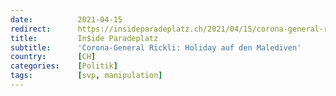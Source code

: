 ```yaml
---
date:          2021-04-15
redirect:      https://insideparadeplatz.ch/2021/04/15/corona-general-rickli-holiday-auf-malediven/
title:         In$ide Paradeplatz
subtitle:      'Corona-General Rickli: Holiday auf den Malediven'
country:       [CH]
categories:    [Politik]
tags:          [svp, manipulation]
---
```

